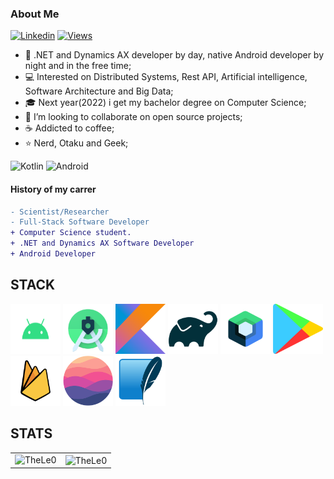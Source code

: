 ### About Me

[![Linkedin](https://img.shields.io/badge/linked-in-369?style=flat-square&logo=linkedin&logoColor=white&color=blue)](https://www.linkedin.com/in/leonardo-tosin-b57406112/)
[![Views](https://hits.seeyoufarm.com/api/count/incr/badge.svg?url=https%3A%2F%2Fgithub.com%2FTheLe0&count_bg=%23820296&title_bg=%23555555&icon=&icon_color=%23E7E7E7&title=views&edge_flat=false)](https://hits.seeyoufarm.com)


- 🔭  .NET and Dynamics AX developer by day, native Android developer by night and in the free time;
- 💻  Interested on Distributed Systems, Rest API, Artificial intelligence, Software Architecture and Big Data;
- 🎓  Next year(2022) i get my bachelor degree on Computer Science;
- 👯  I’m looking to collaborate on open source projects;
- ☕  Addicted to coffee;
- ⭐  Nerd, Otaku and Geek;


![Kotlin](https://img.shields.io/badge/-Kotlin-0095d5?style=for-the-badge&logo=kotlin&logoColor=fff)
![Android](https://img.shields.io/badge/-Android-00c717?style=for-the-badge&logo=android&logoColor=fff)

#### History of my carrer
```diff
- Scientist/Researcher
- Full-Stack Software Developer
+ Computer Science student.
+ .NET and Dynamics AX Software Developer
+ Android Developer
```

## STACK

<p align="left">
  <img src="./assets/android.png" alt="Android" width="80" height="80" title="Android"/>
  <img src="./assets/android_studio.png" alt="Android Studio" width="80" height="80" title="Android Studio"/>
  <img src="./assets/kotlin.png" alt="Kotlin" width="80" height="80" title="Kotlin"/>
  <img src="./assets/gradle.png" alt="Gradle" width="80" height="80" title="Gradle"/>
  <img src="./assets/jetpack_compose.png" alt="Compose" width="80" height="80" title="Compose"/>
  <img src="./assets/google_play.png" alt="Google Play" width="80" height="80" title="Google Play"/>
  <img src="./assets/firebase.png" alt="Firebase" width="80" height="80" title="Firebase"/>
  <img src="./assets/realm.png" alt="Realm" width="80" height="80" title="Realm"/>
  <img src="./assets/sql_lite.png" alt="SQLite" width="80" height="80" title="SQLite"/>
  
  ## STATS
  
  <center>
  
<table>
  <tr>
      <td><img align="left" src="https://github-readme-stats.vercel.app/api/top-langs/?username=TheLe0&show_icons=true&theme=onedark&locale=en&layout=compact" alt="TheLe0" /></td>
      <td><img align="center" src="https://github-readme-stats.vercel.app/api?username=TheLe0&show_icons=true&theme=onedark&locale=en" alt="TheLe0" /></td>
  </tr>  
</table>
</center>
